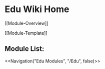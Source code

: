 # Edu Wiki Home

[[Module-Overview]]

[[Module-Template]]



## Module List:

<<Navigation("Edu Modules", "/Edu", false)>>